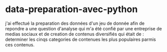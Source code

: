 # data-preparation-avec-python
j'ai effectué la preparation des données d'un jeu de donnée afin de repondre a une question d'analyse qui m'a été confié par une entreprise de medias sociaux et de creation de contenus diversifiés qui était de : determiner les cinqs categories de contenues les plus populaires parmis ces contenus.
